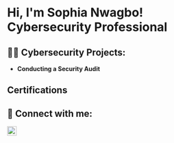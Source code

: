 <h1>Hi, I'm Sophia Nwagbo! <br/><a  >Cybersecurity Professional</a>

<h2>👨‍💻 Cybersecurity Projects:</h2>

- <b> Conducting a Security Audit </b>

 
<h2> Certifications </h2>


<h2> 🤳 Connect with me:</h2>

[<img align="left" alt="SophiaNwagbo | LinkedIn" width="22px" src="https://cdn.jsdelivr.net/npm/simple-icons@v3/icons/linkedin.svg" />][linkedin]

[linkedin]:[ (https://www.linkedin.com/in/sophia-nwagbo-b26b55242)

<!--
**joshmadakor1/joshmadakor1** is a ✨ _special_ ✨ repository because its `README.md` (this file) appears on your GitHub profile.

Here are some ideas to get you started:

- 🔭 I’m currently working on ...
- 🌱 I’m currently learning ...
- 👯 I’m looking to collaborate on ...
- 🤔 I’m looking for help with ...
- 💬 Ask me about ...
- 📫 How to reach me: ...
- 😄 Pronouns: ...
- ⚡ Fun fact: ...
-->
